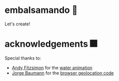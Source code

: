 # embalsamando :ocean:
Let's create!

# acknowledgements :fireworks:

Special thanks to:
- [Andy Fitzsimon](https://codepen.io/andyfitz/#) for the [water animation](https://codepen.io/andyfitz/pen/akAKdV)
- [Jorge Baumann](https://github.com/baumannzone) for the [browser geolocation code](https://github.com/baumannzone/browser-apis)